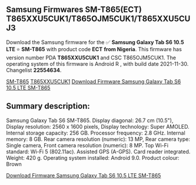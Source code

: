 <h2>Samsung Firmwares SM-T865(ECT) T865XXU5CUK1/T865OJM5CUK1/T865XXU5CUJ3</h2>
Download the Samsung firmware for the ✅ <strong>Samsung Galaxy Tab S6 10.5 LTE </strong> ⭐ <strong>SM-T865</strong> with product code <strong>ECT</strong> <strong> from Nigeria</strong>. This firmware has version number PDA <strong>T865XXU5CUK1</strong> and CSC T865OJM5CUK1. The operating system of this firmware is Android R , with build date 2021-11-30. Changelist <strong>22554634</strong>.


[SM-T865](https://samfirm.shop/samsung/model/SM-T865)
[T865XXU5CUK1](https://samfirm.shop/samsung/pda/T865XXU5CUK1)
[Download Firmware Samsung Galaxy Tab S6 10.5 LTE SM-T865](https://samfirm.shop/samsung/firmware/478697)
<h2>Summary description:</h2>
<p>Samsung Galaxy Tab S6 SM-T865. Display diagonal: 26.7 cm (10.5"), Display resolution: 2560 x 1600 pixels, Display technology: Super AMOLED. Internal storage capacity: 256 GB. Processor frequency: 2.8 GHz. Internal memory: 8 GB. Rear camera resolution (numeric): 13 MP, Rear camera type: Single camera, Front camera resolution (numeric): 8 MP. Top Wi-Fi standard: Wi-Fi 5 (802.11ac). Assisted GPS (A-GPS). Card reader integrated. Weight: 420 g. Operating system installed: Android 9.0. Product colour: Brown</p>


[Download Firmware Samsung Galaxy Tab S6 10.5 LTE SM-T865](https://samfirm.shop/samsung/firmware/478697)
